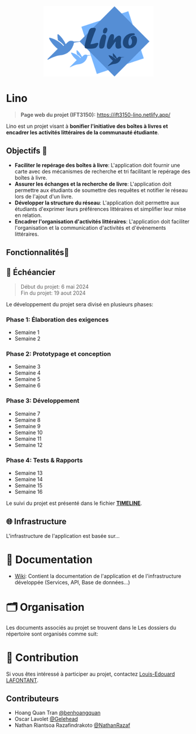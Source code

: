 <br/>
<p align="center">
    <img src="assets/logo.png" width="300">
</p>

# Lino

> **Page web du projet (IFT3150):** https://ift3150-lino.netlify.app/

Lino est un projet visant à **bonifier l'initiative des boîtes à livres et encadrer les activités littéraires de la communauté étudiante**.

## Objectifs 🎯

- **Faciliter le repérage des boîtes à livre**: L'application doit fournir une carte avec des mécanismes de recherche et tri facilitant le repérage des boîtes à livre.
- **Assurer les échanges et la recherche de livre**: L'application doit permettre aux étudiants de soumettre des requêtes et notifier le réseau lors de l'ajout d'un livre.
- **Développer la structure du réseau**: L'application doit permettre aux étudiants d'exprimer leurs préférences littéraires et simplifier leur mise en relation.
- **Encadrer l'organisation d'activités littéraires**: L'application doit faciliter l'organisation et la communication d'activités et d'évènements littéraires.

## Fonctionnalités📱

## 📅 Échéancier

> Début du projet: 6 mai 2024  
> Fin du projet: 19 aout 2024

Le développement du projet sera divisé en plusieurs phases:

### Phase 1: Élaboration des exigences

- Semaine 1
- Semaine 2

### Phase 2: Prototypage et conception

- Semaine 3
- Semaine 4
- Semaine 5
- Semaine 6

### Phase 3: Développement 

- Semaine 7
- Semaine 8
- Semaine 9
- Semaine 10
- Semaine 11
- Semaine 12

### Phase 4: Tests & Rapports

- Semaine 13
- Semaine 14
- Semaine 15
- Semaine 16

Le suivi du projet est présenté dans le fichier [**TIMELINE**](TIMELINE.md).


## 🌐 Infrastructure

L'infrastructure de l'application est basée sur...

<!-- TODO -->

# 📘 Documentation

<!-- - Dossier Drive: Contient la documentation du projet -->
- [Wiki](https://github.com/ceduni/lino/wiki): Contient la documentation de l'application et de l'infrastructure développée (Services, API, Base de données...)

# 🗂️ Organisation

Les documents associés au projet se trouvent dans le 
Les dossiers du répertoire sont organisés comme suit:

<!-- TODO -->

# 🌟 Contribution

Si vous êtes intéressé à participer au projet, contactez [Louis-Edouard LAFONTANT](mailto:louis.edouard.lafontant@umontreal.ca).

## Contributeurs

- Hoang Quan Tran [@benhoangquan](https://github.com/benhoangquan)
- Oscar Lavolet [@Gelehead](https://github.com/Gelehead)
- Nathan Riantsoa Razafindrakoto [@NathanRazaf](https://github.com/NathanRazaf)
